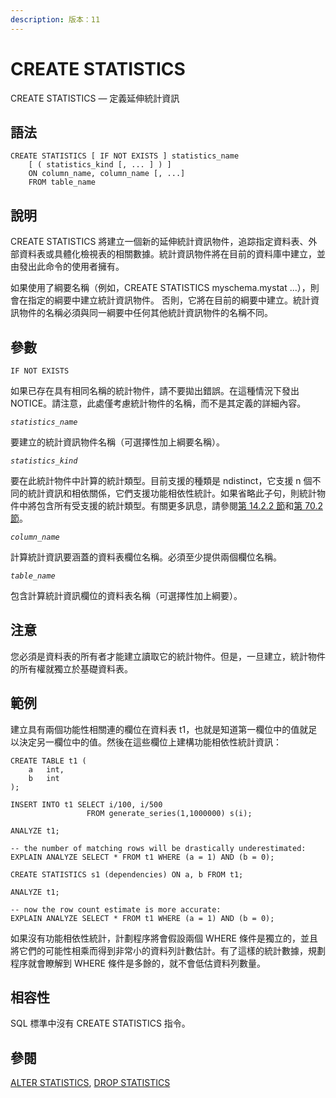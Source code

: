 ```yaml
---
description: 版本：11
---
```


# CREATE STATISTICS

CREATE STATISTICS — 定義延伸統計資訊

## 語法

```text
CREATE STATISTICS [ IF NOT EXISTS ] statistics_name
    [ ( statistics_kind [, ... ] ) ]
    ON column_name, column_name [, ...]
    FROM table_name
```

## 說明

CREATE STATISTICS 將建立一個新的延伸統計資訊物件，追踪指定資料表、外部資料表或具體化檢視表的相關數據。統計資訊物件將在目前的資料庫中建立，並由發出此命令的使用者擁有。

如果使用了綱要名稱（例如，CREATE STATISTICS myschema.mystat ...），則會在指定的綱要中建立統計資訊物件。 否則，它將在目前的綱要中建立。統計資訊物件的名稱必須與同一綱要中任何其他統計資訊物件的名稱不同。

## 參數

`IF NOT EXISTS`

如果已存在具有相同名稱的統計物件，請不要拋出錯誤。在這種情況下發出 NOTICE。請注意，此處僅考慮統計物件的名稱，而不是其定義的詳細內容。

_`statistics_name`_

要建立的統計資訊物件名稱（可選擇性加上綱要名稱）。

_`statistics_kind`_

要在此統計物件中計算的統計類型。目前支援的種類是 ndistinct，它支援 n 個不同的統計資訊和相依關係，它們支援功能相依性統計。如果省略此子句，則統計物件中將包含所有受支援的統計類型。有關更多訊息，請參閱[第 14.2.2 節](../../the-sql-language/performance-tips/statistics-used-by-the-planner.md#14-2-2-yan-shen)和[第 70.2 節](../../internals/68.-how-the-planner-uses-statistics/multivariate-statistics-examples.md)。

_`column_name`_

計算統計資訊要涵蓋的資料表欄位名稱。必須至少提供兩個欄位名稱。

_`table_name`_

包含計算統計資訊欄位的資料表名稱（可選擇性加上綱要）。

## 注意

您必須是資料表的所有者才能建立讀取它的統計物件。但是，一旦建立，統計物件的所有權就獨立於基礎資料表。

## 範例

建立具有兩個功能性相關連的欄位在資料表 t1，也就是知道第一欄位中的值就足以決定另一欄位中的值。然後在這些欄位上建構功能相依性統計資訊：

```text
CREATE TABLE t1 (
    a   int,
    b   int
);

INSERT INTO t1 SELECT i/100, i/500
                 FROM generate_series(1,1000000) s(i);

ANALYZE t1;

-- the number of matching rows will be drastically underestimated:
EXPLAIN ANALYZE SELECT * FROM t1 WHERE (a = 1) AND (b = 0);

CREATE STATISTICS s1 (dependencies) ON a, b FROM t1;

ANALYZE t1;

-- now the row count estimate is more accurate:
EXPLAIN ANALYZE SELECT * FROM t1 WHERE (a = 1) AND (b = 0);
```

如果沒有功能相依性統計，計劃程序將會假設兩個 WHERE 條件是獨立的，並且將它們的可能性相乘而得到非常小的資料列計數估計。有了這樣的統計數據，規劃程序就會瞭解到 WHERE 條件是多餘的，就不會低估資料列數量。

## 相容性

SQL 標準中沒有 CREATE STATISTICS 指令。

## 參閱

[ALTER STATISTICS](alter-statistics.md), [DROP STATISTICS](drop-statistics.md)

